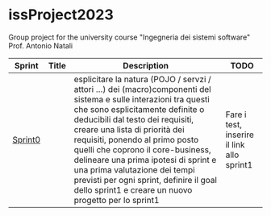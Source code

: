 # issProject2023
Group project for the university course "Ingegneria dei sistemi software" Prof. Antonio Natali

| Sprint              | Title | Description                                                                                                                                                                                                                                                                                                                                                                                                                                                                  | TODO                                        |
|---------------------|-------|------------------------------------------------------------------------------------------------------------------------------------------------------------------------------------------------------------------------------------------------------------------------------------------------------------------------------------------------------------------------------------------------------------------------------------------------------------------------------|---------------------------------------------|
| [Sprint0](Sprint0/) |       | esplicitare la natura (POJO / servzi / attori …) dei (macro)componenti del sistema e sulle interazioni tra questi che sono esplicitamente definite o deducibili dal testo dei requisiti, creare una lista di priorità dei requisiti, ponendo al primo posto quelli che coprono il core-business, delineare una prima ipotesi di sprint e una prima valutazione dei tempi previsti per ogni sprint, definire il goal dello sprint1 e creare un nuovo progetto per lo sprint1  | Fare i test, inserire  il link allo sprint1 |

